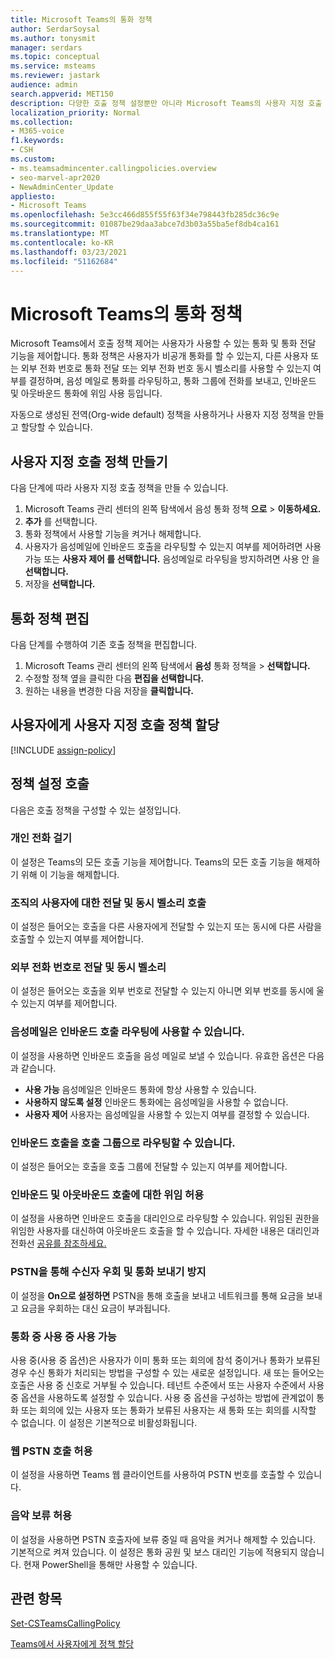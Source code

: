 ```yaml
---
title: Microsoft Teams의 통화 정책
author: SerdarSoysal
ms.author: tonysmit
manager: serdars
ms.topic: conceptual
ms.service: msteams
ms.reviewer: jastark
audience: admin
search.appverid: MET150
description: 다양한 호출 정책 설정뿐만 아니라 Microsoft Teams의 사용자 지정 호출 정책에 사용자를 만들고 수정하고 추가하는 방법에 대해 자세히 알아보습니다.
localization_priority: Normal
ms.collection:
- M365-voice
f1.keywords:
- CSH
ms.custom:
- ms.teamsadmincenter.callingpolicies.overview
- seo-marvel-apr2020
- NewAdminCenter_Update
appliesto:
- Microsoft Teams
ms.openlocfilehash: 5e3cc466d855f55f63f34e798443fb285dc36c9e
ms.sourcegitcommit: 01087be29daa3abce7d3b03a55ba5ef8db4ca161
ms.translationtype: MT
ms.contentlocale: ko-KR
ms.lasthandoff: 03/23/2021
ms.locfileid: "51162684"
---
```

<a name="calling-policies-in-microsoft-teams"></a>Microsoft Teams의 통화 정책
===================================

Microsoft Teams에서 호출 정책 제어는 사용자가 사용할 수 있는 통화 및 통화 전달 기능을 제어합니다. 통화 정책은 사용자가 비공개 통화를 할 수 있는지, 다른 사용자 또는 외부 전화 번호로 통화 전달 또는 외부 전화 번호 동시 벨소리를 사용할 수 있는지 여부를 결정하며, 음성 메일로 통화를 라우팅하고, 통화 그룹에 전화를 보내고, 인바운드 및 아웃바운드 통화에 위임 사용 등입니다.

자동으로 생성된 전역(Org-wide default) 정책을 사용하거나 사용자 지정 정책을 만들고 할당할 수 있습니다.

## <a name="create-a-custom-calling-policy"></a>사용자 지정 호출 정책 만들기

다음 단계에 따라 사용자 지정 호출 정책을 만들 수 있습니다.

1. Microsoft Teams 관리 센터의 왼쪽 탐색에서 음성 통화 정책 **으로**  >  **이동하세요.**
2. **추가** 를 선택합니다.
3. 통화 정책에서 사용할 기능을 켜거나 해제합니다.
4. 사용자가 음성메일에 인바운드 호출을  라우팅할 수 있는지 여부를 제어하려면 사용 가능 또는 **사용자 제어 를 선택합니다.** 음성메일로 라우팅을 방지하려면 사용 안 을 **선택합니다.**
5. 저장을 **선택합니다.**

## <a name="edit-a-calling-policy"></a>통화 정책 편집

다음 단계를 수행하여 기존 호출 정책을 편집합니다.

1. Microsoft Teams 관리 센터의 왼쪽 탐색에서 **음성** 통화 정책을  >  **선택합니다.**
2. 수정할 정책 옆을 클릭한 다음 **편집을 선택합니다.**
3. 원하는 내용을 변경한 다음 저장을 **클릭합니다.**

## <a name="assign-a-custom-calling-policy-to-users"></a>사용자에게 사용자 지정 호출 정책 할당

[!INCLUDE [assign-policy](includes/assign-policy.md)]

## <a name="calling-policy-settings"></a>정책 설정 호출

다음은 호출 정책을 구성할 수 있는 설정입니다.

### <a name="make-private-calls"></a>개인 전화 걸기

이 설정은 Teams의 모든 호출 기능을 제어합니다. Teams의 모든 호출 기능을 해제하기 위해 이 기능을 해제합니다.

### <a name="call-forwarding-and-simultaneous-ringing-to-people-in-your-organization"></a>조직의 사용자에 대한 전달 및 동시 벨소리 호출

이 설정은 들어오는 호출을 다른 사용자에게 전달할 수 있는지 또는 동시에 다른 사람을 호출할 수 있는지 여부를 제어합니다. 

### <a name="call-forwarding-and-simultaneous-ringing-to-external-phone-numbers"></a>외부 전화 번호로 전달 및 동시 벨소리

이 설정은 들어오는 호출을 외부 번호로 전달할 수 있는지 아니면 외부 번호를 동시에 울 수 있는지 여부를 제어합니다.

### <a name="voicemail-is-available-for-routing-inbound-calls"></a>음성메일은 인바운드 호출 라우팅에 사용할 수 있습니다.

이 설정을 사용하면 인바운드 호출을 음성 메일로 보낼 수 있습니다. 유효한 옵션은 다음과 같습니다.

- **사용 가능** 음성메일은 인바운드 통화에 항상 사용할 수 있습니다.
- **사용하지 않도록 설정**  인바운드 통화에는 음성메일을 사용할 수 없습니다.
- **사용자 제어** 사용자는 음성메일을 사용할 수 있는지 여부를 결정할 수 있습니다.

### <a name="inbound-calls-can-be-routed-to-call-groups"></a>인바운드 호출을 호출 그룹으로 라우팅할 수 있습니다. 

이 설정은 들어오는 호출을 호출 그룹에 전달할 수 있는지 여부를 제어합니다.

### <a name="allow-delegation-for-inbound-and-outbound-calls"></a>인바운드 및 아웃바운드 호출에 대한 위임 허용

이 설정을 사용하면 인바운드 호출을 대리인으로 라우팅할 수 있습니다. 위임된 권한을 위임한 사용자를 대신하여 아웃바운드 호출을 할 수 있습니다. 자세한 내용은 대리인과 전화선 [공유를 참조하세요.](https://support.office.com/article/share-a-phone-line-with-a-delegate-16307929-a51f-43fc-8323-3b1bf115e5a8)

### <a name="prevent-toll-bypass-and-send-calls-through-the-pstn"></a>PSTN을 통해 수신자 우회 및 통화 보내기 방지 

이 설정을 **On으로 설정하면** PSTN을 통해 호출을 보내고 네트워크를 통해 요금을 보내고 요금을 우회하는 대신 요금이 부과됩니다.

### <a name="busy-on-busy-is-available-while-in-a-call"></a>통화 중 사용 중 사용 가능

사용 중(사용 중 옵션)은 사용자가 이미 통화 또는 회의에 참석 중이거나 통화가 보류된 경우 수신 통화가 처리되는 방법을 구성할 수 있는 새로운 설정입니다. 새 또는 들어오는 호출은 사용 중 신호로 거부될 수 있습니다. 테넌트 수준에서 또는 사용자 수준에서 사용 중 옵션을 사용하도록 설정할 수 있습니다. 사용 중 옵션을 구성하는 방법에 관계없이 통화 또는 회의에 있는 사용자 또는 통화가 보류된 사용자는 새 통화 또는 회의를 시작할 수 없습니다. 이 설정은 기본적으로 비활성화됩니다.

### <a name="allow-web-pstn-calling"></a>웹 PSTN 호출 허용

이 설정을 사용하면 Teams 웹 클라이언트를 사용하여 PSTN 번호를 호출할 수 있습니다.

### <a name="allow-music-on-hold"></a>음악 보류 허용

이 설정을 사용하면 PSTN 호출자에 보류 중일 때 음악을 켜거나 해제할 수 있습니다. 기본적으로 켜져 있습니다. 이 설정은 통화 공원 및 보스 대리인 기능에 적용되지 않습니다. 현재 PowerShell을 통해만 사용할 수 있습니다.

## <a name="related-topics"></a>관련 항목

[Set-CSTeamsCallingPolicy](/powershell/module/skype/set-csteamscallingpolicy?view=skype-ps)

[Teams에서 사용자에게 정책 할당](assign-policies.md)
